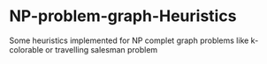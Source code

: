 # NP-problem-graph-Heuristics
Some heuristics implemented for NP complet graph problems like k-colorable or travelling salesman problem
